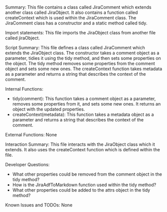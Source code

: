 Summary:
This file contains a class called JiraComment which extends another class called JiraObject. It also contains a function called createContext which is used within the JiraComment class. The JiraComment class has a constructor and a static method called tidy.

Import statements:
This file imports the JiraObject class from another file called jiraObject.

Script Summary:
This file defines a class called JiraComment which extends the JiraObject class. The constructor takes a comment object as a parameter, tidies it using the tidy method, and then sets some properties on the object. The tidy method removes some properties from the comment object and sets some new ones. The createContext function takes metadata as a parameter and returns a string that describes the context of the comment.

Internal Functions:
- tidy(comment): This function takes a comment object as a parameter, removes some properties from it, and sets some new ones. It returns an object with the updated properties.
- createContext(metadata): This function takes a metadata object as a parameter and returns a string that describes the context of the comment.

External Functions:
None

Interaction Summary:
This file interacts with the JiraObject class which it extends. It also uses the createContext function which is defined within the file.

Developer Questions:
- What other properties could be removed from the comment object in the tidy method?
- How is the JiraAdfToMarkdown function used within the tidy method?
- What other properties could be added to the attrs object in the tidy method?

Known Issues and TODOs:
None
